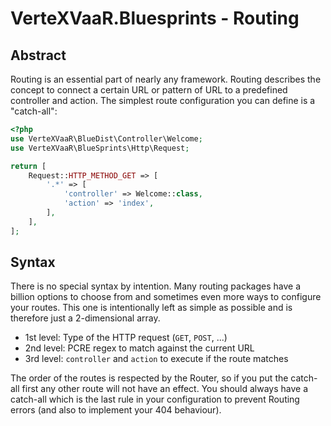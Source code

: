 # VerteXVaaR.Bluesprints - Routing

## Abstract

Routing is an essential part of nearly any framework. Routing describes the concept to connect a certain URL or pattern
of URL to a predefined controller and action. The simplest route configuration you can define is a "catch-all":

```php
<?php
use VerteXVaaR\BlueDist\Controller\Welcome;
use VerteXVaaR\BlueSprints\Http\Request;

return [
    Request::HTTP_METHOD_GET => [
        '.*' => [
            'controller' => Welcome::class,
            'action' => 'index',
        ],
    ],
];
```

## Syntax

There is no special syntax by intention. Many routing packages have a billion options to choose from and sometimes
even more ways to configure your routes. This one is intentionally left as simple as possible and is therefore just a
2-dimensional array.

* 1st level: Type of the HTTP request (`GET`, `POST`, ...)
* 2nd level: PCRE regex to match against the current URL
* 3rd level: `controller` and `action` to execute if the route matches

The order of the routes is respected by the Router, so if you put the catch-all first any other route will not have an
effect. You should always have a catch-all which is the last rule in your configuration to prevent Routing errors (and
also to implement your 404 behaviour).
